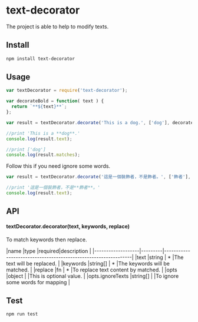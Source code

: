 text-decorator
=======================================================

The project is able to help to modify texts.

## Install

```sh
npm install text-decorator
```

## Usage

```js
var textDecorator = require('text-decorator');

var decorateBold = function( text ) { 
  return `**${text}**`;
};

var result = textDecorator.decorate('This is a dog.', ['dog'], decorateBold);

//print 'This is a **dog**.'
console.log(result.text);

//print ['dog']
console.log(result.matches);
```

Follow this if you need ignore some words.

```js
var result = textDecorator.decorate('這是一個裝飾者，不是飾者。', ['飾者'], decorateBold, {ignoreTexts:['裝飾者']});

//print '這是一個裝飾者，不是**飾者**。'
console.log(result.text);
```

## API

#### textDecorator.decorator(text, keywords, replace)

To match keywords then replace.

|name               |type     |required|description                                            |
|-------------------|---------|----------------------------------------------------------------|
|text               |string   |    *   |The text will be replaced.                             |
|keywords           |string[] |    *   |The keywords will be matched.                          |
|replace            |fn       |    *   |To replace text content by matched.                    |
|opts               |object   |        |This is optional value.                                |
|opts.ignoreTexts   |string[] |        |To ignore some words for mapping                       |

## Test

```sh
npm run test
```

